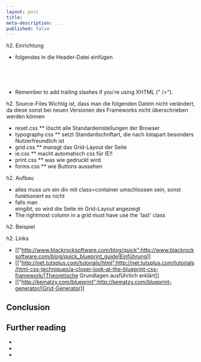 ```yaml
---
layout: post
title:
meta-description: ...
published: false
---
```


h2. Einrichtung
* folgendes in die Header-Datei einfügen
      <pre>
        <link rel="stylesheet" href="css/blueprint/screen.css" type="text/css" media="screen, projection">
        <link rel="stylesheet" href="css/blueprint/print.css" type="text/css" media="print">
        <!--[if lt IE 8]>
          <link rel="stylesheet" href="css/blueprint/ie.css" type="text/css" media="screen, projection">
        <![endif]-->
      </pre>
* Remember to add trailing slashes if you're using XHTML (" />").


h2. Source-Files
Wichtig ist, dass man die folgenden Datein nicht verändert, da diese sonst bei neuen Versionen des Frameworks nicht überschrieben werden können

* reset.css
** löscht alle Standardeinstellungen der Browser
* typography.css
** setzt Standardschriftart, die nach listapart besonders Nutzerfreundlich ist
* grid.css
** managt das Grid-Layout der Seite
* ie.css
** macht automatisch css für IE!!
* print.css
** was wie gedruckt wird
* forms.css
** wie Buttons aussehen


h2. Aufbau
* alles muss um ein div mit class=container umschlossen sein, sonst funktioniert es nicht
* falls man <div class="container showgrid"> eingibt, so wird die Seite im Grid-Layout angezeigt
* The rightmost column in a grid must have use the 'last' class

h2. Beispiel


h2. Links
* [["http://www.blackrocksoftware.com/blog/quick":http://www.blackrocksoftware.com/blog/quick_blueprint_guide|Einführung]]
* [["http://net.tutsplus.com/tutorials/html":http://net.tutsplus.com/tutorials/html-css-techniques/a-closer-look-at-the-blueprint-css-framework/|Theoretische Grundlagen ausführlich erklärt]]
* [["http://kematzy.com/blueprint":http://kematzy.com/blueprint-generator/|Grid-Generator]]


## Conclusion

## Further reading

-
-
-


